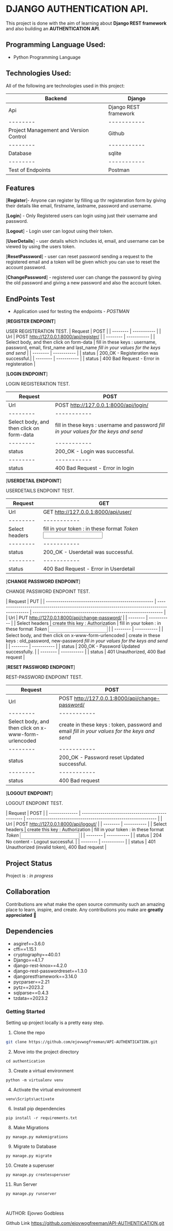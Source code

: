 # DJANGO AUTHENTICATION API.

This project is done with the aim of learning about **Django REST framework** and also building an **AUTHENTICATION API**.

## Programming Language Used:

- Python Programming Language

## Technologies Used:

All of the following are technologies used in this project:

| Backend                                | Django                |
| -------------------------------------- | --------------------- |
| Api                                    | Django REST framework |
| --------                               | -----------           |
| Project Management and Version Control | Github                |
| --------                               | -----------           |
| Database                               | sqlite                |
| --------                               | -----------           |
| Test of Endpoints                      | Postman               |

## Features

[__Register__]- Anyone can register by filling up thr registeration form by giving their details like email, firstname, lastname, password and username.

[__Login__] - Only Registered users can login using just their username and password.

[__Logout__] - Login user can logout using their token.

[__UserDetails__] - user details which includes id, email, and username can be viewed by using the users token.

[__ResetPassword__] - user can reset password sending a request to the registered email and a token will be given which you can use to reset the account password.

[__ChangePassword__] - registered user can change the password by giving the old password and giving a new password and also the account token.

## EndPoints Test

- Application used for testing the endpoints - _POSTMAN_

[__REGISTER ENDPOINT__]

USER REGISTERATION TEST.
| Request | POST |
| -------- | ----------- |
| Url | POST http://127.0.0.1:8000/api/register/ |
| -------- | ----------- |
| Select body, and then click on form-data | fill in these keys : username, password, email, first_name and last_name _fill in your values for the keys and send_ |
| -------- | ----------- |
| status | 200_OK - Registeration was successful.|
| -------- | ----------- |
| status | 400 Bad Request - Error in registeration |

[__LOGIN ENDPOINT__]

LOGIN REGISTERATION TEST.

| Request                                  | POST                                                                                   |
| ---------------------------------------- | -------------------------------------------------------------------------------------- |
| Url                                      | POST http://127.0.0.1:8000/api/login/                                                  |
| --------                                 | -----------                                                                            |
| Select body, and then click on form-data | fill in these keys : username and password _fill in your values for the keys and send_ |
| --------                                 | -----------                                                                            |
| status                                   | 200_OK - Login was successful.                                                         |
| --------                                 | -----------                                                                            |
| status                                   | 400 Bad Request - Error in login                                                       |

[__USERDETAIL ENDPOINT__]

USERDETAILS ENDPOINT TEST.

| Request        | GET                                                             |
| -------------- | --------------------------------------------------------------- |
| Url            | GET http://127.0.0.1:8000/api/user/                             |
| --------       | -----------                                                     |
| Select headers | fill in your token : in these format _Token <input token here>_ |
| --------       | -----------                                                     |
| status         | 200_OK - Userdetail was successful.                             |
| --------       | -----------                                                     |
| status         | 400 Bad Request - Error in Userdetail                           |

[__CHANGE PASSWORD ENDPOINT__]

CHANGE PASSWORD ENDPOINT TEST.

| Request                                              | PUT                                                                                           |
| ---------------------------------------------------- | --------------------------------------------------------------------------------------------- | --------------------------------------------------------------- |
| Url                                                  | PUT http://127.0.0.1:8000/api/change-password/                                                |
| --------                                             | -----------                                                                                   |
| Select headers                                       | create this key : Authorization                                                               | fill in your token : in these format _Token <input token here>_ |
| --------                                             | -----------                                                                                   |
| Select body, and then click on x-www-form-urlencoded | create in these keys : old_password, new-password _fill in your values for the keys and send_ |
| --------                                             | -----------                                                                                   |
| status                                               | 200_OK - Password Updated successfully.                                                       |
| --------                                             | -----------                                                                                   |
| status                                               | 401 Unauthorized, 400 Bad request                                                             |

[__RESET PASSWORD ENDPOINT__]

REST-PASSWORD ENDPOINT TEST.

| Request                                              | POST                                                                                         |
| ---------------------------------------------------- | -------------------------------------------------------------------------------------------- |
| Url                                                  | POST http://127.0.0.1:8000/api/change-password/                                              |
| --------                                             | -----------                                                                                  |
| Select body, and then click on x-www-form-urlencoded | create in these keys : token, password and email _fill in your values for the keys and send_ |
| --------                                             | -----------                                                                                  |
| status                                               | 200_OK - Password reset Updated successful.                                                  |
| --------                                             | -----------                                                                                  |
| status                                               | 400 Bad request                                                                              |

[__LOGOUT ENDPOINT__]

LOGOUT ENDPOINT TEST.

| Request        | POST                                              |
| -------------- | ------------------------------------------------- | --------------------------------------------------------------- |
| Url            | POST http://127.0.0.1:8000/api/logout/            |
| --------       | -----------                                       |
| Select headers | create this key : Authorization                   | fill in your token : in these format _Token <input token here>_ |
| --------       | -----------                                       |
| status         | 204 No content - Logout successful.               |
| --------       | -----------                                       |
| status         | 401 Unauthorized (invalid token), 400 Bad request |

## Project Status

Project is : _in progress_

## Collaboration

Contributions are what make the open source community such an amazing place to learn, inspire, and create. Any contributions you make are **greatly appreciated** 🤝

## Dependencies

- asgiref==3.6.0
- cffi==1.15.1
- cryptography==40.0.1
- Django==4.1.7
- django-rest-knox==4.2.0
- django-rest-passwordreset==1.3.0
- djangorestframework==3.14.0
- pycparser==2.21
- pytz==2023.2
- sqlparse==0.4.3
- tzdata==2023.2

### Getting Started

Setting up project locally is a pretty easy step.

1. Clone the repo

```sh
git clone https://github.com/ejovwogfreeman/API-AUTHENTICATION.git
```

2. Move into the project directory

```
cd authentication
```

3. Create a virtual environment

```
python -m virtualenv venv
```

4. Activate the virtual environment

```
venv\Scripts\activate
```

6. Install pip dependencies

```
pip install -r requirements.txt
```

8. Make Migrations

```
py manage.py makemigrations
```

9. Migrate to Database

```
py manage.py migrate
```

10. Create a superuser

```
py manage.py createsuperuser
```

11. Run Server

```
py manage.py runserver
```

<br/>

AUTHOR: Ejovwo Godbless

Github Link https://github.com/ejovwogfreeman/API-AUTHENTICATION.git
